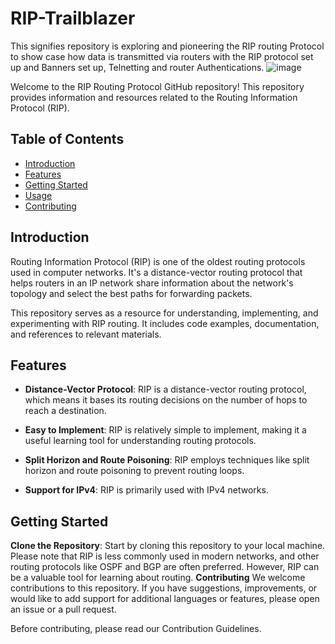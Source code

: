 # RIP-Trailblazer
This signifies repository is exploring and pioneering the RIP routing Protocol to show case how data is transmitted via routers with the RIP protocol set up and Banners set up, Telnetting and router Authentications.
![image](https://github.com/RoggersAnguzu/RIP-Trailblazer/assets/141458053/22f4ee36-b56a-4d3c-aba8-92f59872c62f)

Welcome to the RIP Routing Protocol GitHub repository! This repository provides information and resources related to the Routing Information Protocol (RIP).

## Table of Contents

- [Introduction](#introduction)
- [Features](#features)
- [Getting Started](#getting-started)
- [Usage](#usage)
- [Contributing](#contributing)

## Introduction

Routing Information Protocol (RIP) is one of the oldest routing protocols used in computer networks. It's a distance-vector routing protocol that helps routers in an IP network share information about the network's topology and select the best paths for forwarding packets.

This repository serves as a resource for understanding, implementing, and experimenting with RIP routing. It includes code examples, documentation, and references to relevant materials.

## Features

- **Distance-Vector Protocol**: RIP is a distance-vector routing protocol, which means it bases its routing decisions on the number of hops to reach a destination.

- **Easy to Implement**: RIP is relatively simple to implement, making it a useful learning tool for understanding routing protocols.

- **Split Horizon and Route Poisoning**: RIP employs techniques like split horizon and route poisoning to prevent routing loops.

- **Support for IPv4**: RIP is primarily used with IPv4 networks.

## Getting Started
**Clone the Repository**: Start by cloning this repository to your local machine.
 Please note that RIP is less commonly used in modern networks, and other routing protocols like OSPF and BGP are often preferred. However, RIP can be a valuable tool for learning about routing.
**Contributing**
We welcome contributions to this repository. If you have suggestions, improvements, or would like to add support for additional languages or features, please open an issue or a pull request.

Before contributing, please read our Contribution Guidelines.


